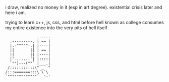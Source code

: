 


i draw, realized no money in it (esp in art degree). existential crisis later and here i am. 

trying to learn c++, js, css, and html before hell known as college consumes my entire existence into the very pits of hell itself 

                  .----.
      .---------. | == |
      |.-"""""-.| |----|
      ||       || | == |
      ||       || |----|
      |'-.....-'| |::::|
      `"")---(""` |___.|
     /:::::::::::\" _  "
    /:::=======:::\`\`\
    `"""""""""""""`  '-'
